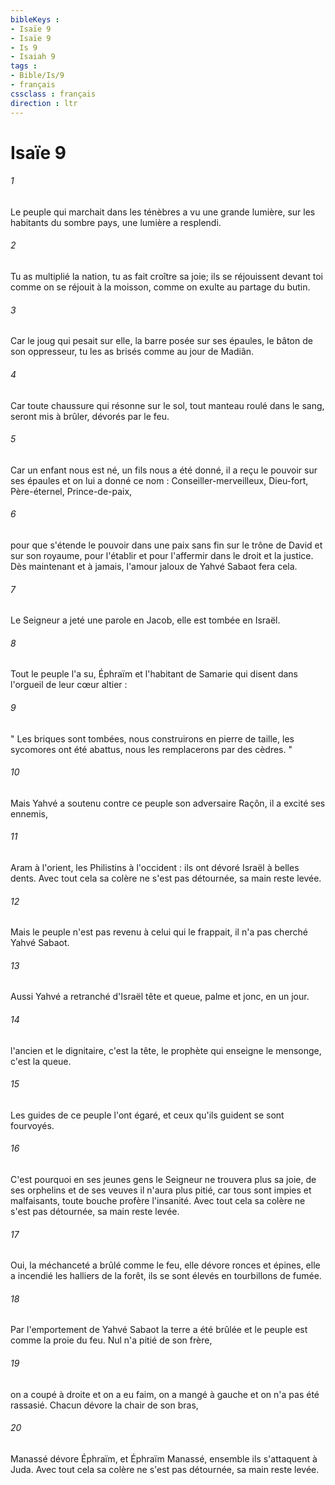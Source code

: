 ```yaml
---
bibleKeys : 
- Isaïe 9
- Isaïe 9
- Is 9
- Isaiah 9
tags : 
- Bible/Is/9
- français
cssclass : français
direction : ltr
---
```


# Isaïe 9

###### 1
Le peuple qui marchait dans les ténèbres a vu une grande lumière, sur les habitants du sombre pays, une lumière a resplendi. 
###### 2
Tu as multiplié la nation, tu as fait croître sa joie; ils se réjouissent devant toi comme on se réjouit à la moisson, comme on exulte au partage du butin. 
###### 3
Car le joug qui pesait sur elle, la barre posée sur ses épaules, le bâton de son oppresseur, tu les as brisés comme au jour de Madiân. 
###### 4
Car toute chaussure qui résonne sur le sol, tout manteau roulé dans le sang, seront mis à brûler, dévorés par le feu. 
###### 5
Car un enfant nous est né, un fils nous a été donné, il a reçu le pouvoir sur ses épaules et on lui a donné ce nom : Conseiller-merveilleux, Dieu-fort, Père-éternel, Prince-de-paix, 
###### 6
pour que s'étende le pouvoir dans une paix sans fin sur le trône de David et sur son royaume, pour l'établir et pour l'affermir dans le droit et la justice. Dès maintenant et à jamais, l'amour jaloux de Yahvé Sabaot fera cela. 
###### 7
Le Seigneur a jeté une parole en Jacob, elle est tombée en Israël. 
###### 8
Tout le peuple l'a su, Éphraïm et l'habitant de Samarie qui disent dans l'orgueil de leur cœur altier : 
###### 9
" Les briques sont tombées, nous construirons en pierre de taille, les sycomores ont été abattus, nous les remplacerons par des cèdres. " 
###### 10
Mais Yahvé a soutenu contre ce peuple son adversaire Raçôn, il a excité ses ennemis, 
###### 11
Aram à l'orient, les Philistins à l'occident : ils ont dévoré Israël à belles dents. Avec tout cela sa colère ne s'est pas détournée, sa main reste levée. 
###### 12
Mais le peuple n'est pas revenu à celui qui le frappait, il n'a pas cherché Yahvé Sabaot. 
###### 13
Aussi Yahvé a retranché d'Israël tête et queue, palme et jonc, en un jour. 
###### 14
l'ancien et le dignitaire, c'est la tête, le prophète qui enseigne le mensonge, c'est la queue. 
###### 15
Les guides de ce peuple l'ont égaré, et ceux qu'ils guident se sont fourvoyés. 
###### 16
C'est pourquoi en ses jeunes gens le Seigneur ne trouvera plus sa joie, de ses orphelins et de ses veuves il n'aura plus pitié, car tous sont impies et malfaisants, toute bouche profère l'insanité. Avec tout cela sa colère ne s'est pas détournée, sa main reste levée. 
###### 17
Oui, la méchanceté a brûlé comme le feu, elle dévore ronces et épines, elle a incendié les halliers de la forêt, ils se sont élevés en tourbillons de fumée. 
###### 18
Par l'emportement de Yahvé Sabaot la terre a été brûlée et le peuple est comme la proie du feu. Nul n'a pitié de son frère, 
###### 19
on a coupé à droite et on a eu faim, on a mangé à gauche et on n'a pas été rassasié. Chacun dévore la chair de son bras, 
###### 20
Manassé dévore Éphraïm, et Éphraïm Manassé, ensemble ils s'attaquent à Juda. Avec tout cela sa colère ne s'est pas détournée, sa main reste levée. 
